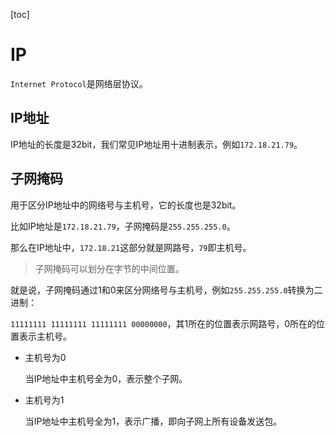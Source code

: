 [toc]

# IP

`Internet Protocol`是网络层协议。

## IP地址

IP地址的长度是32bit，我们常见IP地址用十进制表示，例如`172.18.21.79`。

## 子网掩码

用于区分IP地址中的网络号与主机号，它的长度也是32bit。

比如IP地址是`172.18.21.79`，子网掩码是`255.255.255.0`。

那么在IP地址中，`172.18.21`这部分就是网路号，`79`即主机号。

> 子网掩码可以划分在字节的中间位置。

就是说，子网掩码通过1和0来区分网络号与主机号，例如`255.255.255.0`转换为二进制：

`11111111 11111111 11111111 00000000`，其1所在的位置表示网路号，0所在的位置表示主机号。

- 主机号为0

  当IP地址中主机号全为0，表示整个子网。

- 主机号为1

  当IP地址中主机号全为1，表示广播，即向子网上所有设备发送包。